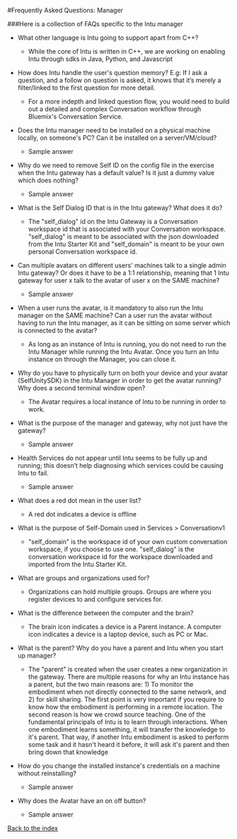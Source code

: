#Frequently Asked Questions: Manager

###Here is a collection of FAQs specific to the Intu manager

* What other language is Intu going to support apart from C++?
  * While the core of Intu is written in C++, we are working on enabling Intu through sdks in Java, Python, and Javascript

* How does Intu handle the user's question memory? E.g: If I ask a question, and a follow on question is asked, it knows that it’s merely a filter/linked to the first question for more detail.
  * For a more indepth and linked question flow, you would need to build out a detailed and complex Conversation workflow through Bluemix's Conversation Service.

* Does the Intu manager need to be installed on a physical machine locally, on someone's PC? Can it be installed on a server/VM/cloud?
  * Sample answer

* Why do we need to remove Self ID on the config file in the exercise when the Intu gateway has a default value? Is it just a dummy value which does nothing?
  * Sample answer

* What is the Self Dialog ID that is in the Intu gateway? What does it do?
  * The "self_dialog" id on the Intu Gateway is a Conversation workspace id that is associated with your Conversation workspace.  "self_dialog" is meant to be associated with the json downloaded from the Intu Starter Kit and "self_domain" is meant to be your own personal Conversation workspace id.

* Can multiple avatars on different users' machines talk to a single admin Intu gateway? Or does it have to be a 1:1 relationship, meaning that 1 Intu gateway for user x talk to the avatar of user x on the SAME machine?
  * Sample answer

* When a user runs the avatar, is it mandatory to also run the Intu manager on the SAME machine? Can a user run the avatar without having to run the Intu manager, as it can be sitting on some server which is connected to the avatar?
  * As long as an instance of Intu is running, you do not need to run the Intu Manager while running the Intu Avatar.  Once you turn an Intu instance on through the Manager, you can close it.

* Why do you have to physically turn on both your device and your avatar (SelfUnitySDK) in the Intu Manager in order to get the avatar running? Why does a second terminal window open?
  * The Avatar requires a local instance of Intu to be running in order to work.

* What is the purpose of the manager and gateway, why not just have the gateway?
  * Sample answer

* Health Services do not appear until Intu seems to be fully up and running; this doesn’t help diagnosing which services could be causing Intu to fail.
  * Sample answer

* What does a red dot mean in the user list?
  * A red dot indicates a device is offline

* What is the purpose of Self-Domain used in Services > Conversationv1
  * "self_domain" is the workspace id of your own custom conversation workspace, if you choose to use one.  "self_dialog" is the conversation workspace id for the workspace downloaded and imported from the Intu Starter Kit.

* What are groups and organizations used for?
  * Organizations can hold multiple groups.  Groups are where you register devices to and configure services for.

* What is the difference between the computer and the brain?
  * The brain icon indicates a device is a Parent instance.  A computer icon indicates a device is a laptop device, such as PC or Mac.

* What is the parent? Why do you have a parent and Intu when you start up manager?
  * The "parent" is created when the user creates a new organization in the gateway. There are multiple reasons for why an Intu instance has a parent, but the two main reasons are: 1) To monitor the embodiment when not directly connected to the same network, and 2) for skill sharing. The first point is very important if you require to know how the embodiment is performing in a remote location. The second reason is how we crowd source teaching. One of the fundamental principals of Intu is to learn through interactions. When one embodiment learns something, it will transfer the knowledge to it's parent. That way, if another Intu embodiment is asked to perform some task and it hasn't heard it before, it will ask it's parent and then bring down that knowledge

* How do you change the installed instance's credentials on a machine without reinstalling?
  * Sample answer

* Why does the Avatar have an on off button?
  * Sample answer

[Back to the index](../../README.md)
